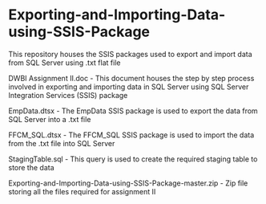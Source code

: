 # Exporting-and-Importing-Data-using-SSIS-Package
This repository houses the SSIS packages used to export and import data from SQL Server using .txt flat file

DWBI Assignment II.doc - This document houses the step by step process involved in exporting and importing data in SQL Server using SQL Server Integration Services (SSIS) package

EmpData.dtsx - The EmpData SSIS package is used to export the data from SQL Server into a .txt file

FFCM_SQL.dtsx - The FFCM_SQL SSIS package is used to import the data from the .txt file into SQL Server

StagingTable.sql - This query is used to create the required staging table to store the data

Exporting-and-Importing-Data-using-SSIS-Package-master.zip - Zip file storing all the files required for assignment II
